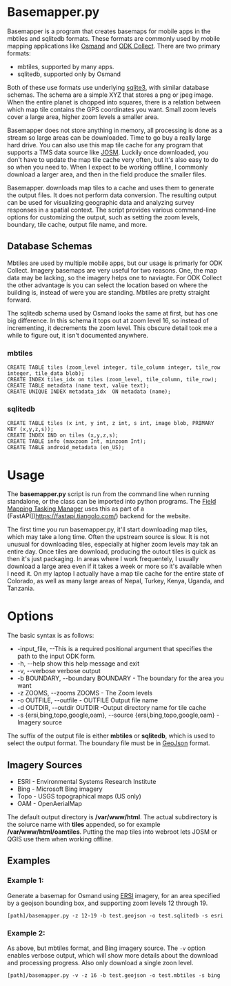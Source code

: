 # Basemapper.py

Basemapper is a program that creates basemaps for mobile apps in the
mbtiles and sqlitedb formats. These formats are commonly used by
mobile mapping applications like [Osmand](https://osmand.net/) and
[ODK Collect](https://docs.getodk.org/collect-intro/). There are two
primary formats:

- mbtiles, supported by many apps.
- sqlitedb, supported only by Osmand

Both of these use formats use underlying
[sqlite3](https://www.sqlite.org/index.html), with similar database 
schemas. The schema are a simple XYZ that stores a png or jpeg
image. When the entire planet is chopped into squares, there is a
relation between which map tile contains the GPS coordinates you
want. Small zoom levels cover a large area, higher zoom levels a
smaller area.

Basemapper does not store anything in memory, all processing
is done as a stream so large areas can be downloaded. Time to go buy a
really large hard drive. You can also use this map tile cache for
any program that supports a TMS data source like
[JOSM](https://josm.openstreetmap.de/). Luckily once downloaded, 
you don't have to update the map tile cache very often, but it's also
easy to do so when you need to. When I expect to be working offline, I
commonly download a larger area, and then in the field produce the
smaller files.

Basemapper. downloads map tiles to a cache and uses them to generate the
output files. It does not perform data conversion. The resulting
output can be used for visualizing geographic data and analyzing
survey responses in a spatial context. The script provides various
command-line options for customizing the output, such as setting the
zoom levels, boundary, tile cache, output file name, and more.

## Database Schemas

Mbtiles are used by multiple mobile apps, but our usage is primarly
for ODK Collect. Imagery basemaps are very useful for two
reasons. One, the map data may be lacking, so the imagery helps one to
naviagte. For ODK Collect the other advantage is you can select the
location based on where the building is, instead of were you are
standing. Mbtiles are pretty straight forward.

The sqlitedb schema used by Osmand looks the same at first, but has
one big difference. In this schema it tops out at zoom level 16, so
instead of incrementing, it decrements the zoom level. This obscure
detail took me a while to figure out, it isn't documented anywhere.

### mbtiles

	CREATE TABLE tiles (zoom_level integer, tile_column integer, tile_row integer, tile_data blob);
	CREATE INDEX tiles_idx on tiles (zoom_level, tile_column, tile_row);
	CREATE TABLE metadata (name text, value text);
	CREATE UNIQUE INDEX metadata_idx  ON metadata (name);

### sqlitedb

	CREATE TABLE tiles (x int, y int, z int, s int, image blob, PRIMARY KEY (x,y,z,s));
	CREATE INDEX IND on tiles (x,y,z,s);
	CREATE TABLE info (maxzoom Int, minzoom Int);
	CREATE TABLE android_metadata (en_US);

# Usage

The **basemapper.py** script is run from the command line when
running standalone, or the class can be imported into python
programs. The [Field Mapping Tasking
Manager](https://github.com/hotosm/fmtm/wiki) uses this as part of a
(FastAPI])https://fastapi.tiangolo.com/) backend for the website.

The first time you run basemapper.py, it'll start downloading map
tiles, which may take a long time. Often the upstream source is
slow. It is not unusual for downloading tiles, especially at higher
zoom levels may tak an entire day. Once tiles are download, producing
the outout tiles is quick as then it's just packaging. In areas where
I work frequentely, I usually download a large area even if it takes a
week or more so it's available when I need it. On my laptop I actually
have a map tile cache for the entire state of Colorado, as well as
many large areas of Nepal, Turkey, Kenya, Uganda, and Tanzania.

# Options

The basic syntax is as follows:

- -input_file, --This is a required positional argument that specifies the path to the input ODK form.
- -h, --help show this help message and exit
- -v, --verbose verbose output
- -b BOUNDARY, --boundary BOUNDARY - The boundary for the area you want
- -z ZOOMS, --zooms ZOOMS - The Zoom levels
- -o OUTFILE, --outfile - OUTFILE Output file name
- -d OUTDIR, --outdir OUTDIR -Output directory name for tile cache
- -s {ersi,bing,topo,google,oam}, --source {ersi,bing,topo,google,oam} - Imagery source

The suffix of the output file is either **mbtiles** or **sqlitedb**, which is
used to select the output format. The boundary file must be in
[GeoJson](https://geojson.org/) format.

## Imagery Sources

- ESRI - Environmental Systems Research Institute
- Bing - Microsoft Bing imagery 
- Topo - USGS topographical maps (US only)
- OAM - OpenAerialMap

The default output directory is **/var/www/html**. The actual
subdirectory is the soiurce name with **tiles** appended, so for
example **/var/www/html/oamtiles**. Putting the map tiles into webroot
lets JOSM or QGIS use them when working offline.

## Examples

### **Example 1:**

Generate a basemap for Osmand using
[ERSI](https://www.esri.com/en-us/home) imagery, for an area 
specified by a geojson bounding box, and supporting zoom levels 12
through 19.

    [path]/basemapper.py -z 12-19 -b test.geojson -o test.sqlitedb -s esri

### **Example 2:**

As above, but mbtiles format, and Bing imagery source. The `-v` option
enables verbose output, which will show more details about the
download and processing progress. Also only download a single zoon
level.

    [path]/basemapper.py -v -z 16 -b test.geojson -o test.mbtiles -s bing

